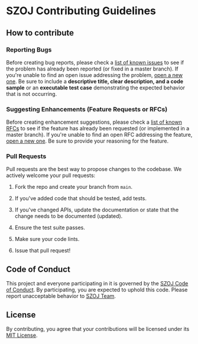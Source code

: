 # SZOJ Contributing Guidelines

## How to contribute

### Reporting Bugs

Before creating bug reports, please check a [list of known issues](https://github.com/szoj-dev/szoj/labels/bug) to see if the problem has already been reported (or fixed in a master branch). If you're unable to find an open issue addressing the problem, [open a new one](https://github.com/szoj-dev/szoj/issues/new/choose). Be sure to include a **descriptive title, clear description, and a code sample** or an **executable test case** demonstrating the expected behavior that is not occurring.

### Suggesting Enhancements (Feature Requests or RFCs)

Before creating enhancement suggestions, please check a [list of known RFCs](https://github.com/szoj-dev/szoj/labels/rfc) to see if the feature has already been requested (or implemented in a master branch). If you're unable to find an open RFC addressing the feature, [open a new one](https://github.com/szoj-dev/szoj/issues/new/choose). Be sure to provide your reasoning for the feature.

### Pull Requests

Pull requests are the best way to propose changes to the codebase. We actively welcome your pull requests:

1. Fork the repo and create your branch from `main`.

2. If you've added code that should be tested, add tests.

3. If you've changed APIs, update the documentation or state that the change needs to be documented (updated).

4. Ensure the test suite passes.

5. Make sure your code lints.

6. Issue that pull request!

## Code of Conduct

This project and everyone participating in it is governed by the [SZOJ Code of Conduct](CODE_OF_CONDUCT.md). By participating, you are expected to uphold this code. Please report unacceptable behavior to [SZOJ Team](mailto:shuzhouliu@qq.com).

## License

By contributing, you agree that your contributions will be licensed under its [MIT License](LICENSE).